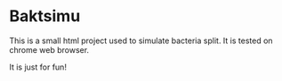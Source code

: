 Baktsimu
========

This is a small html project used to simulate bacteria split. 
It is tested on chrome web browser. 

It is just for fun! 

